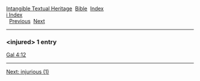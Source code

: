 [Intangible Textual Heritage](../../index)  [Bible](../index) 
[Index](index)   
[i Index](_i_)  
  [Previous](c05848)  [Next](c05850) 

------------------------------------------------------------------------

### &lt;injured&gt; 1 entry

[Gal 4:12](../kjv/gal004.htm#012)  

------------------------------------------------------------------------

[Next: injurious (1)](c05850)
